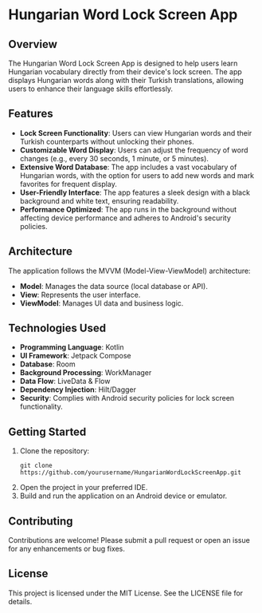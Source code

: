 # Hungarian Word Lock Screen App

## Overview
The Hungarian Word Lock Screen App is designed to help users learn Hungarian vocabulary directly from their device's lock screen. The app displays Hungarian words along with their Turkish translations, allowing users to enhance their language skills effortlessly.

## Features
- **Lock Screen Functionality**: Users can view Hungarian words and their Turkish counterparts without unlocking their phones.
- **Customizable Word Display**: Users can adjust the frequency of word changes (e.g., every 30 seconds, 1 minute, or 5 minutes).
- **Extensive Word Database**: The app includes a vast vocabulary of Hungarian words, with the option for users to add new words and mark favorites for frequent display.
- **User-Friendly Interface**: The app features a sleek design with a black background and white text, ensuring readability.
- **Performance Optimized**: The app runs in the background without affecting device performance and adheres to Android's security policies.

## Architecture
The application follows the MVVM (Model-View-ViewModel) architecture:
- **Model**: Manages the data source (local database or API).
- **View**: Represents the user interface.
- **ViewModel**: Manages UI data and business logic.

## Technologies Used
- **Programming Language**: Kotlin
- **UI Framework**: Jetpack Compose
- **Database**: Room
- **Background Processing**: WorkManager
- **Data Flow**: LiveData & Flow
- **Dependency Injection**: Hilt/Dagger
- **Security**: Complies with Android security policies for lock screen functionality.

## Getting Started
1. Clone the repository:
   ```
   git clone https://github.com/yourusername/HungarianWordLockScreenApp.git
   ```
2. Open the project in your preferred IDE.
3. Build and run the application on an Android device or emulator.

## Contributing
Contributions are welcome! Please submit a pull request or open an issue for any enhancements or bug fixes.

## License
This project is licensed under the MIT License. See the LICENSE file for details.